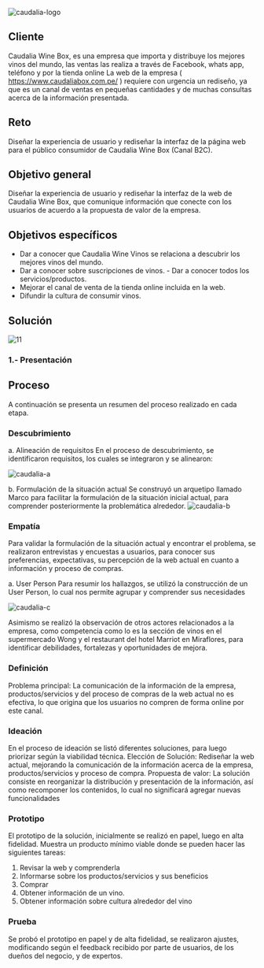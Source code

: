 ![caudalia-logo](https://user-images.githubusercontent.com/31896385/56911347-59633280-6a72-11e9-872a-296497caff1c.PNG)

## Cliente
Caudalia Wine Box, es una empresa que importa y distribuye los mejores vinos del mundo, las ventas las realiza a través de Facebook, whats app,  teléfono y por la tienda online 
La web de la empresa ( https://www.caudaliabox.com.pe/ ) requiere con urgencia un rediseño, ya que es un canal de ventas en pequeñas cantidades y de muchas consultas acerca de la información presentada. 

## Reto
Diseñar la experiencia de usuario  y rediseñar  la interfaz de la página web para el público consumidor de Caudalia Wine Box (Canal B2C). 

## Objetivo general 
Diseñar la experiencia de usuario y rediseñar la interfaz de la web de Caudalia Wine Box, que comunique información que conecte con los usuarios de acuerdo a la propuesta de valor de la empresa. 
 
## Objetivos específicos 
- Dar a conocer que Caudalia Wine Vinos se relaciona a descubrir los mejores vinos del mundo.
- Dar a conocer sobre suscripciones de vinos. - Dar a conocer todos los servicios/productos. 
- Mejorar el canal de venta de la tienda online incluida en la web. 
- Difundir la cultura de consumir vinos. 

## Solución

![11](https://user-images.githubusercontent.com/31896385/56906970-f325e200-6a68-11e9-8b33-4d9ca8e6693c.png)

### 1.- Presentación
 
## Proceso
A continuación se presenta un resumen del proceso realizado en cada etapa.

### Descubrimiento
 
a. Alineación de requisitos En el proceso de descubrimiento, se identificaron requisitos, los cuales se integraron y se alinearon:

![caudalia-a](https://user-images.githubusercontent.com/31896385/56904015-07ff7700-6a63-11e9-8c6c-d92469bed3fa.PNG)

b. Formulación de la situación actual Se construyó un arquetipo llamado Marco para facilitar la formulación de la situación inicial actual, para comprender posteriormente la problemática alrededor.
![caudalia-b](https://user-images.githubusercontent.com/31896385/56904182-69274a80-6a63-11e9-9f66-4a0d53dc5418.PNG)

### Empatía
Para validar la formulación de la situación actual y encontrar el problema, se realizaron entrevistas y encuestas a usuarios, para conocer sus preferencias, expectativas, su percepción de la web actual en cuanto a información y proceso de compras. 
 
a. User Person Para resumir los hallazgos, se utilizó la construcción de un User Person, lo cual nos permite agrupar y comprender sus necesidades

![caudalia-c](https://user-images.githubusercontent.com/31896385/56904416-ce7b3b80-6a63-11e9-99d8-c8867d6c345f.PNG)

Asimismo se realizó la observación de otros actores relacionados a la empresa, como competencia como lo es la sección de vinos en el supermercado Wong y el restaurant del hotel Marriot en Miraflores, para identificar  debilidades, fortalezas y oportunidades de mejora. 


### Definición

Problema principal: La  comunicación de la información de la empresa, productos/servicios y del proceso de compras de la web actual no es efectiva, lo que origina que los usuarios no compren de forma online por este canal. 

### Ideación
En el proceso de ideación se listó diferentes soluciones, para luego priorizar  según la viabilidad técnica. 
Elección de Solución: Rediseñar la web actual, mejorando la comunicación de la información acerca de la empresa, productos/servicios y proceso de compra.
Propuesta de valor: La solución consiste en reorganizar la distribución y presentación de la información, así como recomponer los contenidos, lo cual no significará agregar nuevas funcionalidades

### Prototipo
El prototipo de la solución, inicialmente se realizó en papel, luego en alta fidelidad. Muestra un producto mínimo viable donde se pueden hacer las siguientes tareas: 

1. Revisar la web y comprenderla 
2. Informarse sobre los productos/servicios y sus beneficios 
3. Comprar  
4. Obtener información de un vino. 
5. Obtener información sobre cultura alrededor del vino

### Prueba 
Se probó el prototipo en papel y de alta fidelidad, se realizaron ajustes, modificando según el feedback recibido por parte de usuarios, de los dueños del negocio, y de expertos.






